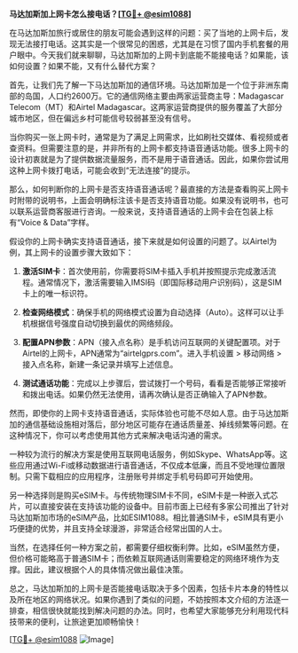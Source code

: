**马达加斯加上网卡怎么接电话？[[TG💪+ @esim1088](https://t.me/s/esim1088)]**

在马达加斯加旅行或居住的朋友可能会遇到这样的问题：买了当地的上网卡后，发现无法接打电话。这其实是一个很常见的困惑，尤其是在习惯了国内手机套餐的用户眼中。今天我们就来聊聊，马达加斯加的上网卡到底能不能接电话？如果能，该如何设置？如果不能，又有什么替代方案？

首先，让我们先了解一下马达加斯加的通信环境。马达加斯加是一个位于非洲东南部的岛国，人口约2600万。它的通信网络主要由两家运营商主导：Madagascar Telecom（MT）和Airtel Madagascar。这两家运营商提供的服务覆盖了大部分城市地区，但在偏远乡村可能信号较弱甚至没有信号。

当你购买一张上网卡时，通常是为了满足上网需求，比如刷社交媒体、看视频或者查资料。但需要注意的是，并非所有的上网卡都支持语音通话功能。很多上网卡的设计初衷就是为了提供数据流量服务，而不是用于语音通话。因此，如果你尝试用这种上网卡拨打电话，可能会收到“无法连接”的提示。

那么，如何判断你的上网卡是否支持语音通话呢？最直接的方法是查看购买上网卡时附带的说明书，上面会明确标注该卡是否支持语音功能。如果没有说明书，也可以联系运营商客服进行咨询。一般来说，支持语音通话的上网卡会在包装上标有“Voice & Data”字样。

假设你的上网卡确实支持语音通话，接下来就是如何设置的问题了。以Airtel为例，其上网卡的设置步骤大致如下：

1. **激活SIM卡**：首次使用前，你需要将SIM卡插入手机并按照提示完成激活流程。通常情况下，激活需要输入IMSI码（即国际移动用户识别码），这是SIM卡上的唯一标识符。
   
2. **检查网络模式**：确保手机的网络模式设置为自动选择（Auto）。这样可以让手机根据信号强度自动切换到最优的网络频段。

3. **配置APN参数**：APN（接入点名称）是手机访问互联网的关键配置项。对于Airtel的上网卡，APN通常为“airtelgprs.com”。进入手机设置 > 移动网络 > 接入点名称，新建一条记录并填写上述信息。

4. **测试通话功能**：完成以上步骤后，尝试拨打一个号码，看看是否能够正常接听和拨出电话。如果仍然无法使用，请再次确认是否正确输入了APN参数。

然而，即使你的上网卡支持语音通话，实际体验也可能不尽如人意。由于马达加斯加的通信基础设施相对落后，部分地区可能存在通话质量差、掉线频繁等问题。在这种情况下，你可以考虑使用其他方式来解决电话沟通的需求。

一种较为流行的解决方案是使用互联网电话服务，例如Skype、WhatsApp等。这些应用通过Wi-Fi或移动数据进行语音通话，不仅成本低廉，而且不受地理位置限制。只需下载相应的应用程序，注册账号并绑定手机号码即可开始使用。

另一种选择则是购买eSIM卡。与传统物理SIM卡不同，eSIM卡是一种嵌入式芯片，可以直接安装在支持该功能的设备中。目前市面上已经有多家公司推出了针对马达加斯加市场的eSIM产品，比如ESIM1088。相比普通SIM卡，eSIM具有更小巧便捷的优势，并且支持全球漫游，非常适合经常出国的人士。

当然，在选择任何一种方案之前，都需要仔细权衡利弊。比如，eSIM虽然方便，但价格可能略高于普通SIM卡；而依赖互联网通话则需要稳定的网络环境作为支撑。因此，建议根据个人的具体情况做出最佳决策。

总之，马达加斯加的上网卡是否能接电话取决于多个因素，包括卡片本身的特性以及所在地区的网络状况。如果你遇到了类似的问题，不妨按照本文介绍的方法逐一排查，相信很快就能找到解决问题的办法。同时，也希望大家能够充分利用现代科技带来的便利，让旅途更加顺畅愉快！

[[TG💪+ @esim1088](https://t.me/s/esim1088) ![Image](https://i.postimg.cc/4NQfJmqS/Snipaste-2025-05-13-00-14-12.png)]